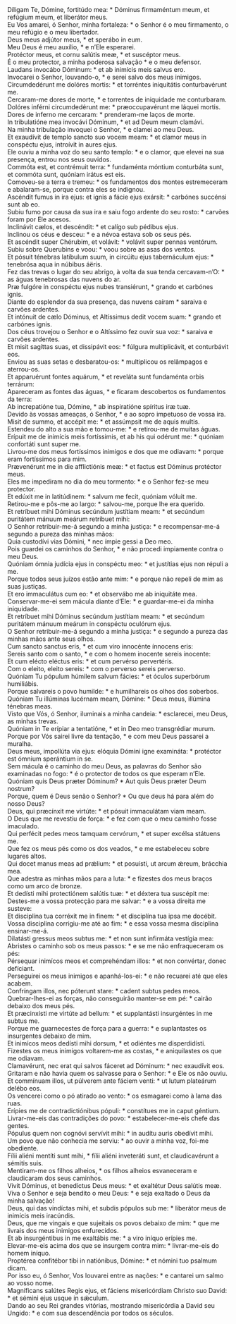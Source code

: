 <div class="dropcap text-justify">Díligam Te, Dómine, fortitúdo mea: * Dóminus firmaméntum meum, et refúgium meum, et liberátor meus.</div>
<div class="dropcap text-justify">Eu Vos amarei, ó Senhor, minha fortaleza: * o Senhor é o meu firmamento, o meu refúgio e o meu libertador.</div>
<div class="text-justify">Deus meus adjútor meus, * et sperábo in eum.</div>
<div class="text-justify">Meu Deus é meu auxílio, * e n’Ele esperarei.</div>
<div class="text-justify">Protéctor meus, et cornu salútis meæ, * et suscéptor meus.</div>
<div class="text-justify">É o meu protector, a minha poderosa salvação * e o meu defensor.</div>
<div class="text-justify">Laudans invocábo Dóminum: * et ab inimícis meis salvus ero.</div>
<div class="text-justify">Invocarei o Senhor, louvando-o, * e serei salvo dos meus inimigos.</div>
<div class="text-justify">Circumdedérunt me dolóres mortis: * et torréntes iniquitátis conturbavérunt me.</div>
<div class="text-justify">Cercaram-me dores de morte, * e torrentes de iniquidade me conturbaram.</div>
<div class="text-justify">Dolóres inférni circumdedérunt me: * præoccupavérunt me láquei mortis.</div>
<div class="text-justify">Dores de inferno me cercaram: * prenderam-me laços de morte.</div>
<div class="text-justify">In tribulatióne mea invocávi Dóminum, * et ad Deum meum clamávi.</div>
<div class="text-justify">Na minha tribulação invoquei o Senhor, * e clamei ao meu Deus.</div>
<div class="text-justify">Et exaudívit de templo sancto suo vocem meam: * et clamor meus in conspéctu ejus, introívit in aures ejus.</div>
<div class="text-justify">Ele ouviu a minha voz do seu santo templo: * e o clamor, que elevei na sua presença, entrou nos seus ouvidos.</div>
<div class="text-justify">Commóta est, et contrémuit terra: * fundaménta móntium conturbáta sunt, et commóta sunt, quóniam irátus est eis.</div>
<div class="text-justify">Comoveu-se a terra e tremeu: * os fundamentos dos montes estremeceram e abalaram-se, porque contra eles se indignou.</div>
<div class="text-justify">Ascéndit fumus in ira ejus: et ignis a fácie ejus exársit: * carbónes succénsi sunt ab eo.</div>
<div class="text-justify">Subiu fumo por causa da sua ira e saiu fogo ardente do seu rosto: * carvões foram por Ele acesos.</div>
<div class="text-justify">Inclinávit cælos, et descéndit: * et calígo sub pédibus ejus.</div>
<div class="text-justify">Inclinou os céus e desceu: * e a névoa estava sob os seus pés.</div>
<div class="text-justify">Et ascéndit super Chérubim, et volávit: * volávit super pennas ventórum.</div>
<div class="text-justify">Subiu sobre Querubins e voou: * voou sobre as asas dos ventos.</div>
<div class="text-justify">Et pósuit ténebras latíbulum suum, in circúitu ejus tabernáculum ejus: * tenebrósa aqua in núbibus áëris.</div>
<div class="text-justify">Fez das trevas o lugar do seu abrigo, à volta da sua tenda cercavam-n’O: * as águas tenebrosas das nuvens do ar.</div>
<div class="text-justify">Præ fulgóre in conspéctu ejus nubes transiérunt, * grando et carbónes ignis.</div>
<div class="text-justify">Diante do esplendor da sua presença, das nuvens caíram * saraiva e carvões ardentes.</div>
<div class="text-justify">Et intónuit de cælo Dóminus, et Altíssimus dedit vocem suam: * grando et carbónes ignis.</div>
<div class="text-justify">Dos céus trovejou o Senhor e o Altíssimo fez ouvir sua voz: * saraiva e carvões ardentes.</div>
<div class="text-justify">Et misit sagíttas suas, et dissipávit eos: * fúlgura multiplicávit, et conturbávit eos.</div>
<div class="text-justify">Enviou as suas setas e desbaratou-os: * multiplicou os relâmpagos e aterrou-os.</div>
<div class="text-justify">Et apparuérunt fontes aquárum, * et reveláta sunt fundaménta orbis terrárum:</div>
<div class="text-justify">Apareceram as fontes das águas, * e ficaram descobertos os fundamentos da terra:</div>
<div class="text-justify">Ab increpatióne tua, Dómine, * ab inspiratióne spíritus iræ tuæ.</div>
<div class="text-justify">Devido às vossas ameaças, ó Senhor, * e ao sopro impetuoso de vossa ira.</div>
<div class="text-justify">Misit de summo, et accépit me: * et assúmpsit me de aquis multis.</div>
<div class="text-justify">Estendeu do alto a sua mão e tomou-me: * e retirou-me de muitas águas.</div>
<div class="text-justify">Erípuit me de inimícis meis fortíssimis, et ab his qui odérunt me: * quóniam confortáti sunt super me.</div>
<div class="text-justify">Livrou-me dos meus fortíssimos inimigos e dos que me odiavam: * porque eram fortíssimos para mim.</div>
<div class="text-justify">Prævenérunt me in die afflictiónis meæ: * et factus est Dóminus protéctor meus.</div>
<div class="text-justify">Eles me impediram no dia do meu tormento: * e o Senhor fez-se meu protector.</div>
<div class="text-justify">Et edúxit me in latitúdinem: * salvum me fecit, quóniam vóluit me.</div>
<div class="text-justify">Retirou-me e pôs-me ao largo: * salvou-me, porque lhe era querido.</div>
<div class="text-justify">Et retríbuet mihi Dóminus secúndum justítiam meam: * et secúndum puritátem mánuum meárum retríbuet mihi:</div>
<div class="text-justify">O Senhor retribuir-me-á segundo a minha justiça: * e recompensar-me-á segundo a pureza das minhas mãos:</div>
<div class="text-justify">Quia custodívi vias Dómini, * nec ímpie gessi a Deo meo.</div>
<div class="text-justify">Pois guardei os caminhos do Senhor, * e não procedi impiamente contra o meu Deus.</div>
<div class="text-justify">Quóniam ómnia judícia ejus in conspéctu meo: * et justítias ejus non répuli a me.</div>
<div class="text-justify">Porque todos seus juízos estão ante mim: * e porque não repeli de mim as suas justiças.</div>
<div class="text-justify">Et ero immaculátus cum eo: * et observábo me ab iniquitáte mea.</div>
<div class="text-justify">Conservar-me-ei sem mácula diante d’Ele: * e guardar-me-ei da minha iniquidade.</div>
<div class="text-justify">Et retríbuet mihi Dóminus secúndum justítiam meam: * et secúndum puritátem mánuum meárum in conspéctu oculórum ejus.</div>
<div class="text-justify">O Senhor retribuir-me-á segundo a minha justiça: * e segundo a pureza das minhas mãos ante seus olhos.</div>
<div class="text-justify">Cum sancto sanctus eris, * et cum viro innocénte ínnocens eris:</div>
<div class="text-justify">Sereis santo com o santo, * e com o homem inocente sereis inocente:</div>
<div class="text-justify">Et cum elécto eléctus eris: * et cum pervérso pervertéris.</div>
<div class="text-justify">Com o eleito, eleito sereis: * com o perverso sereis perverso.</div>
<div class="text-justify">Quóniam Tu pópulum húmilem salvum fácies: * et óculos superbórum humiliábis.</div>
<div class="text-justify">Porque salvareis o povo humilde: * e humilhareis os olhos dos soberbos.</div>
<div class="text-justify">Quóniam Tu illúminas lucérnam meam, Dómine: * Deus meus, illúmina ténebras meas.</div>
<div class="text-justify">Visto que Vós, ó Senhor, iluminais a minha candeia: * esclarecei, meu Deus, as minhas trevas.</div>
<div class="text-justify">Quóniam in Te erípiar a tentatióne, * et in Deo meo transgrédiar murum.</div>
<div class="text-justify">Porque por Vós sairei livre da tentação, * e com meu Deus passarei a muralha.</div>
<div class="text-justify">Deus meus, impollúta via ejus: elóquia Dómini igne examináta: * protéctor est ómnium sperántium in se.</div>
<div class="text-justify">Sem mácula é o caminho do meu Deus, as palavras do Senhor são examinadas no fogo: * é o protector de todos os que esperam n’Ele.</div>
<div class="text-justify">Quóniam quis Deus præter Dóminum? * Aut quis Deus præter Deum nostrum?</div>
<div class="text-justify">Porque, quem é Deus senão o Senhor? * Ou que deus há para além do nosso Deus?</div>
<div class="text-justify">Deus, qui præcínxit me virtúte: * et pósuit immaculátam viam meam.</div>
<div class="text-justify">O Deus que me revestiu de força: * e fez com que o meu caminho fosse imaculado.</div>
<div class="text-justify">Qui perfécit pedes meos tamquam cervórum, * et super excélsa státuens me.</div>
<div class="text-justify">Que fez os meus pés como os dos veados, * e me estabeleceu sobre lugares altos.</div>
<div class="text-justify">Qui docet manus meas ad prǽlium: * et posuísti, ut arcum ǽreum, brácchia mea.</div>
<div class="text-justify">Que adestra as minhas mãos para a luta: * e fizestes dos meus braços como um arco de bronze.</div>
<div class="text-justify">Et dedísti mihi protectiónem salútis tuæ: * et déxtera tua suscépit me:</div>
<div class="text-justify">Destes-me a vossa protecção para me salvar: * e a vossa direita me susteve:</div>
<div class="text-justify">Et disciplína tua corréxit me in finem: * et disciplína tua ipsa me docébit.</div>
<div class="text-justify">Vossa disciplina corrigiu-me até ao fim: * e essa vossa mesma disciplina ensinar-me-á.</div>
<div class="text-justify">Dilatásti gressus meos subtus me: * et non sunt infirmáta vestígia mea:</div>
<div class="text-justify">Abristes o caminho sob os meus passos: * e se me não enfraqueceram os pés:</div>
<div class="text-justify">Pérsequar inimícos meos et comprehéndam illos: * et non convértar, donec defíciant.</div>
<div class="text-justify">Perseguirei os meus inimigos e apanhá-los-ei: * e não recuarei até que eles acabem.</div>
<div class="text-justify">Confríngam illos, nec póterunt stare: * cadent subtus pedes meos.</div>
<div class="text-justify">Quebrar-lhes-ei as forças, não conseguirão manter-se em pé: * cairão debaixo dos meus pés.</div>
<div class="text-justify">Et præcinxísti me virtúte ad bellum: * et supplantásti insurgéntes in me subtus me.</div>
<div class="text-justify">Porque me guarnecestes de força para a guerra: * e suplantastes os insurgentes debaixo de mim.</div>
<div class="text-justify">Et inimícos meos dedísti mihi dorsum, * et odiéntes me disperdidísti.</div>
<div class="text-justify">Fizestes os meus inimigos voltarem-me as costas, * e aniquilastes os que me odiavam.</div>
<div class="text-justify">Clamavérunt, nec erat qui salvos fáceret ad Dóminum: * nec exaudívit eos.</div>
<div class="text-justify">Gritaram e não havia quem os salvasse para o Senhor: * e Ele os não ouviu.</div>
<div class="text-justify">Et commínuam illos, ut púlverem ante fáciem venti: * ut lutum plateárum delébo eos.</div>
<div class="text-justify">Os vencerei como o pó atirado ao vento: * os esmagarei como à lama das ruas.</div>
<div class="text-justify">Erípies me de contradictiónibus pópuli: * constítues me in caput géntium.</div>
<div class="text-justify">Livrar-me-eis das contradições do povo: * estabelecer-me-eis chefe das gentes.</div>
<div class="text-justify">Pópulus quem non cognóvi servívit mihi: * in audítu auris obedívit mihi.</div>
<div class="text-justify">Um povo que não conhecia me serviu: * ao ouvir a minha voz, foi-me obediente.</div>
<div class="text-justify">Fílii aliéni mentíti sunt mihi, * fílii aliéni inveteráti sunt, et claudicavérunt a sémitis suis.</div>
<div class="text-justify">Mentiram-me os filhos alheios, * os filhos alheios esvaneceram e claudicaram dos seus caminhos.</div>
<div class="text-justify">Vivit Dóminus, et benedíctus Deus meus: * et exaltétur Deus salútis meæ.</div>
<div class="text-justify">Viva o Senhor e seja bendito o meu Deus: * e seja exaltado o Deus da minha salvação!</div>
<div class="text-justify">Deus, qui das vindíctas mihi, et subdis pópulos sub me: * liberátor meus de inimícis meis iracúndis.</div>
<div class="text-justify">Deus, que me vingais e que sujeitais os povos debaixo de mim: * que me livrais dos meus inimigos enfurecidos.</div>
<div class="text-justify">Et ab insurgéntibus in me exaltábis me: * a viro iníquo erípies me.</div>
<div class="text-justify">Elevar-me-eis acima dos que se insurgem contra mim: * livrar-me-eis do homem iníquo.</div>
<div class="text-justify">Proptérea confitébor tibi in natiónibus, Dómine: * et nómini tuo psalmum dicam.</div>
<div class="text-justify">Por isso eu, ó Senhor, Vos louvarei entre as nações: * e cantarei um salmo ao vosso nome.</div>
<div class="text-justify">Magníficans salútes Regis ejus, et fáciens misericórdiam Christo suo David: * et sémini ejus usque in sǽculum.</div>
<div class="text-justify">Dando ao seu Rei grandes vitórias, mostrando misericórdia a David seu Ungido: * e com sua descendência por todos os séculos.</div>

